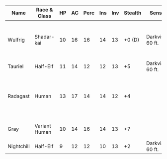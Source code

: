 


| Name      | Race & Class | HP | AC | Perc | Ins | Inv | Stealth | Senses             | Features                                     | Resistance    | Spell DC |
| --------- | ------------ | ---------- | -- | ---------- | ------- | ------------- | ------- | ------------------ | -------------------------------------------- | ------------- | -------- |
| Wulfrig   | Shadar-kai   | 10         | 16 | 16         | 14      | 13            | +0 (D)  | Darkvision 60 ft. | 2xSR Teleport 30ft: 1 Bonus Action, Invisibility | res. necrotic | 14       |
| Tauriel   | Half-Elf     | 11         | 14 | 12         | 12      | 13            | +5     | Darkvision 60 ft. |                                              |               |          |
| Radagast  | Human        | 13         | 17 | 14         | 14      | 12            | +4     |                   | Interception, reduce dmg 1d10+2. Sentinel, hit of opportunity stop move |               |          |
| Gray      | Variant Human | 10         | 14 | 16         | 14      | 13            | +7     |                   | Alert, +5 init, no surprise                  |               |          |
| Nightchill| Half-Elf     | 9          | 12 | 12         | 10      | 13            | +2     | Darkvision 60 ft. | Wild Magic, spell sniper                    |               | 13       |







